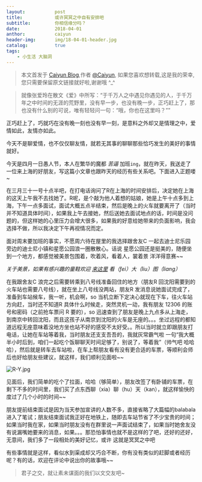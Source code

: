 ```yaml
---
layout:           post
title:            或许冥冥之中自有安排吧
subtitle:         你相信缘分吗？  
date:             2018-04-01 
anthor:           caiyun
header-img:       img/18-04-01-header.jpg 	 
catalog:          true
tags:
    - 小生活 大脑洞
---
```

> 本文首发于 [Caiyun Blog](http://agcaiyun.cn/ ),作者 [@Caiyun](https://github.com/Agcaiyun),  如果您喜欢想转载,这是我的荣幸,您只需要保留原文链接就好啦,谢谢哦 ^_^

> 就像张爱玲在散文《爱》中所写：“于千万人之中遇见你遇见的人，于千万年之中时间的无涯的荒野里，没有早一步，也没有晚一步，正巧赶上了，那也没有什么别的可说，唯有轻轻问一句：“哦，你也在这里吗？””

正巧赶上了，巧就巧在没有晚一刻也没有早一刻，是意料之外却又是情理之中，爱情如此，友情亦如此。

今天不是聊爱情，也不仅仅聊友情，就若无其事的聊聊那些恰巧发生的美好的事情就好。

今天是四月一日愚人节，本人在繁华的魔都 *苦逼* 加班`ing`，就在昨天，我送走了一位来上海的好朋友，写这篇小文章也跟昨天的经历有些关系吧。下面进入正题喽~

在三月三十一号十点半吧，在打电话询问了R在上海的时间安排后，决定她在上海的这天上午我不去找她了。R呢，是个敲为他人着想的姑娘，她是上午十点多到上海，下午一点多面试，面试大概五点半结束，然后是晚上的火车就要离开了（当时并不知道具体时间），如果我上午去接她，然后送她去面试地点的话，时间是没问题的，但这样她的心里压力会增大很多，如果我的好意给她带来的负面影响，我会选择不做，所以我决定下午再视情况而定。

面对周末要加班的事实，不愿周六待在屋里的我选择跟舍友C 一起去迪士尼乐园旁边的迪士尼小镇和星愿公园浪一圈散散心。话说 星愿公园还是挺美的，随便坐到一个地方，都感觉被美景包围着，吹着风，看着人，裳着景 洋洋得意赛~~

*关于美景，如果有感兴趣的童鞋欢迎 [来这里](https://www.jianshu.com/p/4054fd6053ca) 看（fei）大（liu）图（liang）*

在我跟舍友C 浪完之后需要转乘到八号线准备回住的地方（朋友R 回沈阳需要到的火车站也需要八号线），就在坐上八号线没两站，朋友R 发消息说她面试完成了，准备到车站候车，我一听，机会啊，so 当机立断下定决心就现在下车，往火车站方向赶，当时还不知道R 具体什么时候走，突然灵机一动，我有朋友 12306 的账号和密码（之前抢车票问 R 要的），so 迅速查到了朋友是晚上九点多从上海走，到南京中转回沈阳，而且这孩子从南京到沈阳的火车是无座的。。。坐过远程的都知道远程无座意味着没地方坐也站不好的感受不太好受。。所以当时就立即跟朋友打电话，让她在车站等着我，当时朋友还支支吾吾的，我就灰常霸气啦 一句“我大概半小时后到，咱们一起吃个饭聊聊天时间足够了，别说了，等着我”（帅气吧 哈哈哈），然后就是转车去车站啦，在车上帮朋友看有没有更合适的车票，等顺利会师后也好给朋友些建议，就这样，我们顺利见面啦~~


![R-Y.jpg](https://upload-images.jianshu.io/upload_images/6970677-9d9a22dcf50e1479.jpg?imageMogr2/auto-orient/strip%7CimageView2/2/w/1240)

见面后，我们简单的吃个了拉面，哈哈（够简单），朋友改签了有卧铺的车票，在剩下不多的时间里，我们买了点东西聊（xia）聊（hu）天（kan），就这样愉快的度过了几个小时的时间~~

朋友提前结束面试是因为当天参加宣讲的人数不多，直接省略了大篇幅的balabala进入了笔试；朋友结束面试我正好在地铁上，随即去车站节省了不少宝贵的时间；如果当时我在家，如果当时朋友没有在群里说一声面试结束了，如果当时她舍友没有说漏嘴她要来的消息，如果。。。那恐怕事情也就不是这样的了吧，还好的还好，无意间，我们多了一段相处的美好记忆，或许 这就是冥冥之中吧

有些事情就是这样，看似水到渠成却又巧合不断，你有没有类似的赶脚或者经历呢？有的话，欢迎在评论中说出你的故事哦~~

> 君子之交，就让素未谋面的我们以文交友吧~